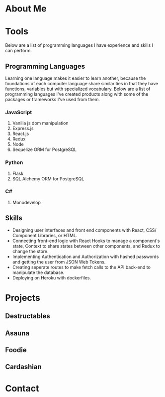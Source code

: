 # About Me
# Tools
Below are a list of programming languages I have experience and skills I can perform.
## Programming Languages
Learning one language makes it easier to learn another, because the foundations of each computer language share similarities in that they have functions, variables but with specialized vocabulary. Below are a list of programming languages I've created products along with some of the packages or frameworks I've used from them.
### JavaScript
1. Vanilla js dom manipulation
2. Express.js
3. React.js
4. Redux
5. Node
6. Sequelize ORM for PostgreSQL

### Python
1. Flask
2. SQL Alchemy ORM for PostgreSQL
### C#
1. Monodevelop
## Skills
- Designing user interfaces and front end components with React, CSS/ Component Libraries, or HTML.
- Connecting front-end logic with React Hooks to manage a component's state, Context to share states between other components, and Redux to change the store.
- Implementing Authentication and Authorization with hashed passwords and getting the user from JSON Web Tokens.
- Creating seperate routes to make fetch calls to the API back-end to manipulate the database.
- Deploying on Heroku with dockerfiles.

# Projects
## Destructables

## Asauna

## Foodie

## Cardashian

# Contact
